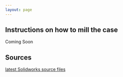 ```yaml
---
layout: page
---
```

## Instructions on how to mill the case

Coming Soon

## Sources

[latest Solidworks source files](https://github.com/emilyhammes/arielopenwater/archive/master.zip)
